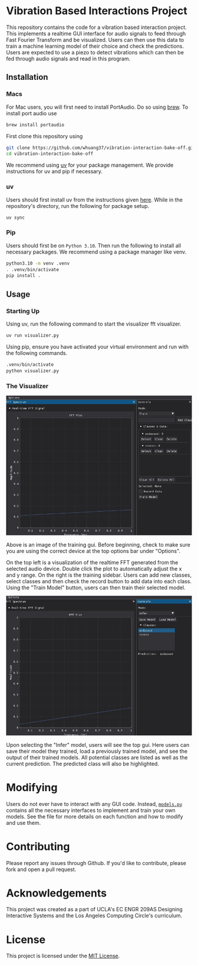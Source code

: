 # Vibration Based Interactions Project

This repository contains the code for a vibration based interaction project. This implements a realtime GUI interface for audio signals to feed through Fast Fourier Transform and be visualized. Users can then use this data to train a machine learning model of their choice and check the predictions. Users are expected to use a piezo to detect vibrations which can then be fed through audio signals and read in this program.

## Installation

### Macs
For Mac users, you will first need to install PortAudio. Do so using [brew](https://brew.sh/). To install port audio use

```bash
brew install portaudio
```


First clone this repository using

```bash
git clone https://github.com/whuang37/vibration-interaction-bake-off.git
cd vibration-interaction-bake-off
```

We recommend using [uv](https://docs.astral.sh/uv/) for your package management. We provide instructions for uv and pip if necessary.

### uv

Users should first install uv from the instructions given [here](https://docs.astral.sh/uv/getting-started/installation/). While in the repository's directory, run the following for package setup.

```bash
uv sync
```

### Pip

Users should first be on ```Python 3.10```. Then run the following to install all necessary packages. We recommend using a package manager like venv.

```bash
python3.10 -m venv .venv
. .venv/bin/activate
pip install .
```

## Usage

### Starting Up
Using uv, run the following command to start the visualizer fft visualizer.

```bash
uv run visualizer.py
```

Using pip, ensure you have activated your virtual environment and run with the following commands.

```bash
.venv/bin/activate
python visualizer.py
```

### The Visualizer

![The training gui.](assets/train_gui.jpg)

Above is an image of the training gui. Before beginning, check to make sure you are using the correct device at the top options bar under "Options".

On the top left is a visualization of the realtime FFT generated from the selected audio device. Double click the plot to automatically adjust the x and y range. On the right is the training sidebar. Users can add new classes, select classes and then check the record button to add data into each class. Using the "Train Model" button, users can then train their selected model.

![The inference gui.](assets/infer_gui.jpg)

Upon selecting the "Infer" model, users will see the top gui. Here users can save their model they trained, load a previously trained model, and see the output of their trained models. All potential classes are listed as well as the current prediction. The predicted class will also be highlighted.

# Modifying

Users do not ever have to interact with any GUI code. Instead, [```models.py```](models.py) contains all the necessary interfaces to implement and train your own models. See the file for more details on each function and how to modify and use them.

# Contributing

Please report any issues through Github. If you'd like to contribute, please fork and open a pull request.

# Acknowledgements

This project was created as a part of UCLA's EC ENGR 209AS Designing Interactive Systems and the Los Angeles Computing Circle's curriculum.

# License

This project is licensed under the [MIT License](LICENSE).

